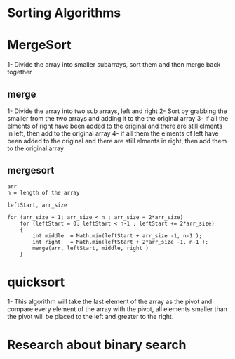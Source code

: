# Sorting Algorithms

# MergeSort 
1- Divide the array into smaller subarrays, sort them and then merge back together

## merge
1- Divide the array into two sub arrays, left and right
2- Sort by grabbing the smaller from the two arrays and adding it to the the original array
3- if all the elments of right have been added to the original and there are still elments in left, then add to the original array
4- if all them the elments of left have been added to the original and there are still elments in right, then add them to the original array


## mergesort 
```
arr
n = length of the array 

leftStart, arr_size

for (arr_size = 1; arr_size < n ; arr_size = 2*arr_size)
	for (leftStart = 0; leftStart < n-1 ; leftStart += 2*arr_size)
	{
		int middle  = Math.min(leftStart + arr_size -1, n-1 );
		int right   = Math.min(leftStart + 2*arr_size -1, n-1 );
		merge(arr, leftStart, middle, right )
	}
```

# quicksort 
1- This algorithm will take the last element of the array as the pivot and compare every element of the array  with the pivot, all elements  smaller than the pivot will be placed to the left and greater to the right.

# Research about binary search 
